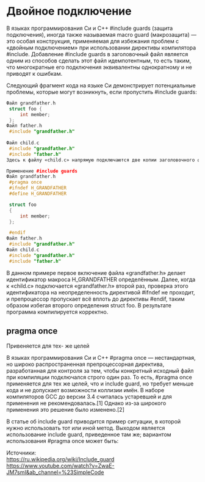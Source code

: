 # Двойное подключение
В языках программирования Си и C++ #include guards (защита подключения), иногда также называемая macro guard (макрозащита) — это особая конструкция, применяемая для избежания проблем с «двойным подключением» при использовании директивы компилятора #include. Добавление #include guards в заголовочный файл является одним из способов сделать этот файл идемпотентным, то есть таким, что многократные его подключения эквивалентны однократному и не приводят к ошибкам.

Следующий фрагмент кода на языке Си демонстрирует потенциальные проблемы, которые могут возникнуть, если пропустить #include guards:
```C++
Файл grandfather.h
 struct foo {
     int member;
 };
Файл father.h
 #include "grandfather.h"
 
Файл child.c
 #include "grandfather.h"
 #include "father.h"
Здесь к файлу «child.c» напрямую подключаются две копии заголовочного файла «grandfather.h». Это может вызвать ошибку компиляции, так как структура типа foo явным образом определяется дважды.

Применение #include guards
Файл grandfather.h
 #pragma once
 #ifndef H_GRANDFATHER
 #define H_GRANDFATHER

 struct foo
 {
     int member;
 };

 #endif
Файл father.h
 #include "grandfather.h"
Файл child.c
 #include "grandfather.h"
 #include "father.h"
 ```
В данном примере первое включение файла «grandfather.h» делает идентификатор макроса H_GRANDFATHER определённым. Далее, когда к «child.c» подключается «grandfather.h» второй раз, проверка этого идентификатора на неопределенность директивой #ifndef не проходит, и препроцессор пропускает всё вплоть до директивы #endif, таким образом избегая второго определения struct foo. В результате программа компилируется корректно. <br>

## pragma once 
Привеняется для тех- же целей

В языках программирования Си и C++ #pragma once — нестандартная, но широко распространенная препроцессорная директива, разработанная для контроля за тем, чтобы конкретный исходный файл при компиляции подключался строго один раз. То есть, #pragma once применяется для тех же целей, что и include guard, но требует меньше кода и не допускает возможности коллизии имён. В наборе компиляторов GCC до версии 3.4 считалась устаревшей и для применения не рекомендовалась.[1] Однако из-за широкого применения это решение было изменено.[2]

В статье об include guard приводится пример ситуации, в которой нужно использовать тот или иной метод. Выходом является использование include guard, приведенное там же; вариантом использования #pragma once может быть:

Источники: <br> 
https://ru.wikipedia.org/wiki/Include_guard <br> 
https://www.youtube.com/watch?v=ZwaE-JM7smI&ab_channel=%23SimpleCode
